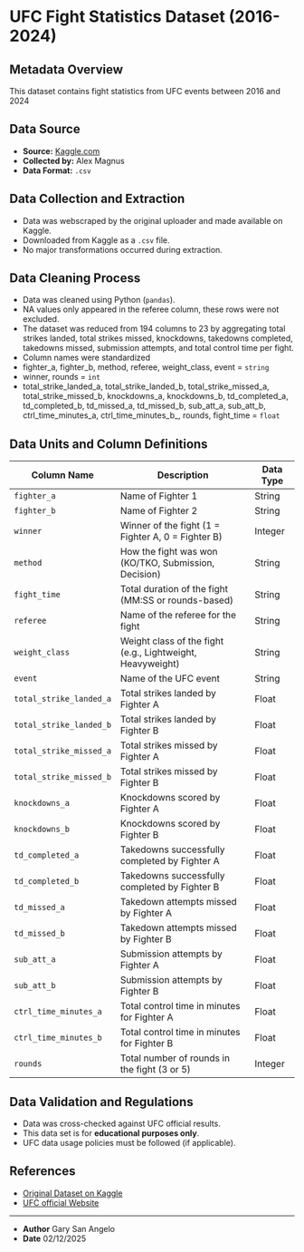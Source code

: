 # UFC Fight Statistics Dataset (2016-2024)

## Metadata Overview
This dataset contains fight statistics from UFC events between 2016 and 2024

## Data Source
- **Source:** [Kaggle.com](https://www.kaggle.com/datasets/alexmagnus24/ufc-fight-statistics-july-2016-nov-2024?select=UFC+Fight+Statistics+%28July+2016+-+Nov+2024%29.csv)
- **Collected by:** Alex Magnus
- **Data Format:** `.csv`

## Data Collection and Extraction
- Data was webscraped by the original uploader and made available on Kaggle.
- Downloaded from Kaggle as a `.csv` file.
- No major transformations occurred during extraction.

## Data Cleaning Process
- Data was cleaned using Python (`pandas`).
- NA values only appeared in the referee column, these rows were not excluded.
- The dataset was reduced from 194 columns to 23 by aggregating total strikes landed, total strikes missed, knockdowns, takedowns completed, takedowns missed, submission attempts, and total control time per fight.
- Column names were standardized
- fighter_a, fighter_b, method, referee, weight_class, event = `string`
- winner, rounds = `int`
- total_strike_landed_a, total_strike_landed_b, total_strike_missed_a, total_strike_missed_b, knockdowns_a, knockdowns_b, td_completed_a, td_completed_b, td_missed_a, td_missed_b, sub_att_a, sub_att_b, ctrl_time_minutes_a, ctrl_time_minutes_b_, rounds, fight_time = `float`

## Data Units and Column Definitions
| Column Name                 | Description                                              | Data Type  |
|-----------------------------|----------------------------------------------------------|------------|
| `fighter_a`                 | Name of Fighter 1                                       | String     |
| `fighter_b`                 | Name of Fighter 2                                       | String     |
| `winner`                    | Winner of the fight (1 = Fighter A, 0 = Fighter B)      | Integer   |
| `method`                    | How the fight was won (KO/TKO, Submission, Decision)    | String     |
| `fight_time`                | Total duration of the fight (MM:SS or rounds-based)     | String      |
| `referee`                   | Name of the referee for the fight                       | String     |
| `weight_class`              | Weight class of the fight (e.g., Lightweight, Heavyweight) | String  |
| `event`                     | Name of the UFC event                                   | String     |
| `total_strike_landed_a`     | Total strikes landed by Fighter A                      | Float      |
| `total_strike_landed_b`     | Total strikes landed by Fighter B                      | Float      |
| `total_strike_missed_a`     | Total strikes missed by Fighter A                      | Float      |
| `total_strike_missed_b`     | Total strikes missed by Fighter B                      | Float      |
| `knockdowns_a`              | Knockdowns scored by Fighter A                         | Float      |
| `knockdowns_b`              | Knockdowns scored by Fighter B                         | Float      |
| `td_completed_a`            | Takedowns successfully completed by Fighter A          | Float      |
| `td_completed_b`            | Takedowns successfully completed by Fighter B          | Float      |
| `td_missed_a`               | Takedown attempts missed by Fighter A                  | Float      |
| `td_missed_b`               | Takedown attempts missed by Fighter B                  | Float      |
| `sub_att_a`                 | Submission attempts by Fighter A                       | Float      |
| `sub_att_b`                 | Submission attempts by Fighter B                       | Float      |
| `ctrl_time_minutes_a`       | Total control time in minutes for Fighter A            | Float      |
| `ctrl_time_minutes_b`       | Total control time in minutes for Fighter B            | Float      |
| `rounds`                    | Total number of rounds in the fight (3 or 5)           | Integer    |

## Data Validation and Regulations
- Data was cross-checked against UFC official results.
- This data set is for **educational purposes only**.
- UFC data usage policies must be followed (if applicable).

## References 
- [Original Dataset on Kaggle](https://www.kaggle.com/datasets/alexmagnus24/ufc-fight-statistics-july-2016-nov-2024)
- [UFC official Website](https://www.ufc.com/events)
---
- **Author** Gary San Angelo
- **Date** 02/12/2025
